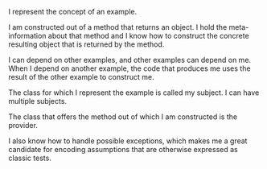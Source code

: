 I represent the concept of an example.

I am constructed out of a method that returns an object. I hold the meta-information about that method and I know how to construct the concrete resulting object that is returned by the method. 

I can depend on other examples, and other examples can depend on me. When I depend on another example, the code that produces me uses the result of the other example to construct me.

The class for which I represent the example is called my subject. I can have multiple subjects.

The class that offers the method out of which I am constructed is the provider.

I also know how to handle possible exceptions, which makes me a great candidate for encoding assumptions that are otherwise expressed as classic tests.